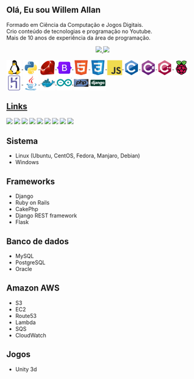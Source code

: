 ## Olá, Eu sou Willem Allan 

<p>Formado em Ciência da Computação e Jogos Digitais.<BR>
Crio conteúdo de tecnologias e programação no Youtube.<BR>
Mais de 10 anos de experiência da área de programação.</p>
  
<div align="center">
  <a href="https://github.com/wiskton">
  <img height="180em" src="https://github-readme-stats.vercel.app/api?username=wiskton&show_icons=true&theme=dracula&include_all_commits=true&count_private=false"/>
  <img height="180em" src="https://github-readme-stats.vercel.app/api/top-langs/?username=wiskton&layout=compact&langs_count=7&theme=dracula"/>
</div>

<div style="display: inline_block"><br>
  <img align="center" alt="Wiskton-linux" height="40" width="40" src="https://raw.githubusercontent.com/devicons/devicon/master/icons/linux/linux-original.svg">
  <img align="center" alt="Wiskton-Python" height="40" width="40" src="https://raw.githubusercontent.com/devicons/devicon/master/icons/python/python-original.svg">
  <img align="center" alt="Wiskton-Ruby" height="40" width="40" src="https://raw.githubusercontent.com/devicons/devicon/master/icons/ruby/ruby-original.svg">
  <img align="center" alt="Wiskton-Bootstrap" height="40" width="40" src="https://github.com/devicons/devicon/blob/master/icons/bootstrap/bootstrap-original.svg">
  <img align="center" alt="Wiskton-HTML5" height="40" width="40" src="https://raw.githubusercontent.com/devicons/devicon/master/icons/html5/html5-original.svg">
  <img align="center" alt="Wiskton-CSS3" height="40" width="40" src="https://raw.githubusercontent.com/devicons/devicon/master/icons/css3/css3-original.svg">
  <img align="center" alt="Wiskton-JavaScript" height="40" width="40" src="https://raw.githubusercontent.com/devicons/devicon/master/icons/javascript/javascript-original.svg">
  <img align="center" alt="Wiskton-c" height="40" width="40" src="https://raw.githubusercontent.com/devicons/devicon/master/icons/c/c-original.svg">
  <img align="center" alt="Wiskton-Csharp" height="40" width="40" src="https://raw.githubusercontent.com/devicons/devicon/master/icons/csharp/csharp-original.svg">
  <img align="center" alt="Wiskton-C++" height="40" width="40" src="https://raw.githubusercontent.com/devicons/devicon/master/icons/cplusplus/cplusplus-original.svg">
  <img align="center" alt="Wiskton-raspberrypi" height="40" width="40" src="https://raw.githubusercontent.com/devicons/devicon/master/icons/raspberrypi/raspberrypi-original.svg">
  <img align="center" alt="Wiskton-Heroku" height="40" width="40" src="https://github.com/devicons/devicon/blob/master/icons/heroku/heroku-original.svg">
  <img align="center" alt="Wiskton-Java" height="40" width="40" src="https://raw.githubusercontent.com/devicons/devicon/master/icons/java/java-original.svg">
  <img align="center" alt="Wiskton-docker" height="40" width="40" src="https://github.com/devicons/devicon/blob/master/icons/docker/docker-original.svg">
  <img align="center" alt="Wiskton-arduino" height="40" width="40" src="https://github.com/devicons/devicon/blob/master/icons/arduino/arduino-original.svg">
  <img align="center" alt="Wiskton-PHP" height="40" width="40" src="https://raw.githubusercontent.com/devicons/devicon/master/icons/php/php-original.svg">
  <img align="center" alt="Wiskton-django" height="40" width="40" src="https://github.com/devicons/devicon/blob/master/icons/django/django-original.svg">
  
</div>
  
## Links 

<div> 
  <a href="https://willemallan.com.br" target="_blank"><img src="https://img.shields.io/badge/Site-orange?style=for-the-badge&logo=site&logoColor=white" target="_blank"></a> 
  <a href="https://linktr.ee/wiskton" target="_blank"><img src="https://img.shields.io/badge/Linktr-green?style=for-the-badge&logo=linktr&logoColor=white" target="_blank"></a> 
  <a href="https://www.youtube.com/wiskton" target="_blank"><img src="https://img.shields.io/badge/YouTube-FF0000?style=for-the-badge&logo=youtube&logoColor=white" target="_blank"></a> 
  <a href="https://www.youtube.com/channel/UCsz1LhbGTSEdjt0fJTJSU_w" target="_blank"><img src="https://img.shields.io/badge/YouTubeDev-F76806?style=for-the-badge&logo=youtube&logoColor=white" target="_blank"></a>
  <a href="https://instagram.com/wiskton" target="_blank"><img src="https://img.shields.io/badge/-Instagram-%23E4405F?style=for-the-badge&logo=instagram&logoColor=white" target="_blank"></a>
 	<a href="http://twitch.com/wiskton" target="_blank"><img src="https://img.shields.io/badge/Twitch-9146FF?style=for-the-badge&logo=twitch&logoColor=white" target="_blank"></a>
 	<a href="http://twitter.com/wiskton" target="_blank"><img src="https://img.shields.io/badge/Twitter-1DA1F2?style=for-the-badge&logo=twitter&logoColor=white" target="_blank"></a>
  <a href="https://www.linkedin.com/in/willemallan/" target="_blank"><img src="https://img.shields.io/badge/-LinkedIn-%230077B5?style=for-the-badge&logo=linkedin&logoColor=white" target="_blank"></a> 
  <a href = "mailto:willemarf@gmail.com"><img src="https://img.shields.io/badge/-Gmail-%23333?style=for-the-badge&logo=gmail&logoColor=white" target="_blank"></a>
 
</div>

## Sistema

- Linux (Ubuntu, CentOS, Fedora, Manjaro, Debian)
- Windows

## Frameworks

- Django
- Ruby on Rails
- CakePhp
- Django REST framework
- Flask

## Banco de dados

- MySQL
- PostgreSQL
- Oracle

## Amazon AWS 

- S3
- EC2 
- Route53
- Lambda 
- SQS
- CloudWatch

## Jogos

- Unity 3d

<!--
**wiskton/wiskton** is a ✨ _special_ ✨ repository because its `README.md` (this file) appears on your GitHub profile.

Here are some ideas to get you started:

- 🔭 I’m currently working on Bild/Vitta
- 🌱 I’m currently learning ...
- 👯 I’m looking to collaborate on ...
- 🤔 I’m looking for help with ...
- 💬 Ask me about ...
- 📫 How to reach me: ...
- 😄 Pronouns: ...
- ⚡ Fun fact: ...
-->
